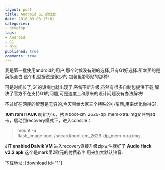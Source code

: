 ```yaml
---
layout: post
title: Android G1 的优化
date: 2010-03-08 15:01
categories:
- develop
tags:
- Android
- G1
- 优化
published: true
comments: true
---
```

<p>我是第一批使用android的用户,那个时候没有别的选择,只有G1好选择.所幸买的是英版全白.这个机型据说是很少的.包装里带彩贴的那种!</p>

<p>可是时间长了,G1的诟病也就出现了,系统不断升级,虽然有很多自制包提供下载,解决了官方不在支持G1的问题,可是速度上和原来的设计问题没有办法解决!</p>

<p>不过好在网民的智慧是无穷的,今天带给大家三个特殊的小东西,用来优化你得G1.</p>

<p><strong>10m rom HACK </strong>
刷新方法，拷贝boot-cm_2629-dp_mem-xtra.img文件到sd卡，启动到recovery模式下，进入console：
<blockquote>mount -a<br />
flash_image boot /sdcard/boot-cm_2629-dp_mem-xtra.img</blockquote>
<strong>JIT enabled Dalvik VM </strong>
进入recovery直接升级zip文件就好了
<strong>Audio Hack v3.2 apk</strong>
这个是mark里2欧元的付费软件.用来加大默认铃音.</p>

<p>下载地址:  [download id="1"] </p>
